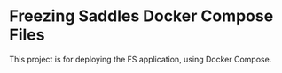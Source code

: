# Freezing Saddles Docker Compose Files

This project is for deploying the FS application, using Docker Compose.
